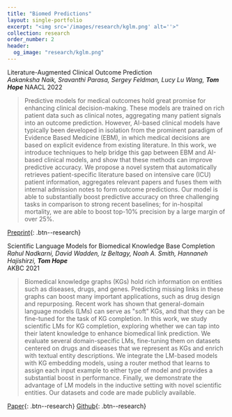 ```yaml
---
title: "Biomed Predictions"
layout: single-portfolio
excerpt: "<img src='/images/research/kglm.png' alt=''>"
collection: research
order_number: 2
header: 
  og_image: "research/kglm.png"
---
```


Literature-Augmented Clinical Outcome Prediction<br>
_Aakanksha Naik, Sravanthi Parasa, Sergey Feldman, Lucy Lu Wang, **Tom Hope**_
NAACL 2022

> Predictive models for medical outcomes hold great promise for enhancing clinical decision-making. These models are trained on rich patient data such as clinical notes, aggregating many patient signals into an outcome prediction. However, AI-based clinical models have typically been developed in isolation from the prominent paradigm of Evidence Based Medicine (EBM), in which medical decisions are based on explicit evidence from existing literature. In this work, we introduce techniques to help bridge this gap between EBM and AI-based clinical models, and show that these methods can improve predictive accuracy. We propose a novel system that automatically retrieves patient-specific literature based on intensive care (ICU) patient information, aggregates relevant papers and fuses them with internal admission notes to form outcome predictions. Our model is able to substantially boost predictive accuracy on three challenging tasks in comparison to strong recent baselines; for in-hospital mortality, we are able to boost top-10% precision by a large margin of over 25%.

[Preprint](https://arxiv.org/abs/2111.08374){: .btn--research}

Scientific Language Models for Biomedical Knowledge Base Completion<br>
_Rahul Nadkarni, David Wadden, Iz Beltagy, Noah A. Smith, Hannaneh Hajishirzi, **Tom Hope**_<br>
AKBC 2021

> Biomedical knowledge graphs (KGs) hold rich information on entities such as diseases, drugs, and genes. Predicting missing links in these graphs can boost many important applications, such as drug design and repurposing. Recent work has shown that general-domain language models (LMs) can serve as "soft" KGs, and that they can be fine-tuned for the task of KG completion. In this work, we study scientific LMs for KG completion, exploring whether we can tap into their latent knowledge to enhance biomedical link prediction. We evaluate several domain-specific LMs, fine-tuning them on datasets centered on drugs and diseases that we represent as KGs and enrich with textual entity descriptions. We integrate the LM-based models with KG embedding models, using a router method that learns to assign each input example to either type of model and provides a substantial boost in performance. Finally, we demonstrate the advantage of LM models in the inductive setting with novel scientific entities. Our datasets and code are made publicly available.

[Paper](https://arxiv.org/abs/2106.09700){: .btn--research} [Github](https://github.com/rahuln/lm-bio-kgc){: .btn--research}
